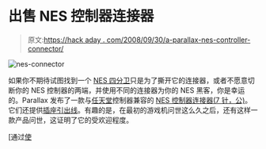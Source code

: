 # 出售 NES 控制器连接器

> 原文:[https://hack aday . com/2008/09/30/a-parallax-nes-controller-connector/](https://hackaday.com/2008/09/30/a-parallax-nes-controller-connector/)

![](../Images/5c4da962bac7b16804463aa14c432420.png "nes-connector")

如果你不期待试图找到一个 [NES 四分卫](http://www.estarland.com/product21794.html)只是为了撕开它的连接器，或者不愿意切断你的 NES 控制器的两端，并使用不同的连接器为你的 NES 黑客，你是幸运的。Parallax 发布了一款与[任天堂](http://www.mahalo.com/Nintendo_Hacks "Nintendo Hacks - Mahalo")控制器兼容的 [NES 控制器连接器(7 针，公)](http://www.parallax.com/Store/Components/Other/tabid/157/CategoryID/32/List/0/SortField/0/Level/a/ProductID/522/Default.aspx)。它们还提供[插座引出线](http://www.parallax.com/Portals/0/Downloads/docs/prod/compshop/450-32360%20Pin%20Out.jpg)。有趣的是，在最初的游戏机问世这么久之后，还有这样一款产品问世，这证明了它的受欢迎程度。

[通过[使](http://blog.makezine.com/archive/2008/09/peek_email_reader_teardow.html)